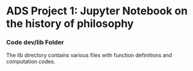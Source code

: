 # ADS Project 1:  Jupyter Notebook on the history of philosophy

### Code dev/lib Folder

The lib directory contains various files with function definitions and computation codes. 


